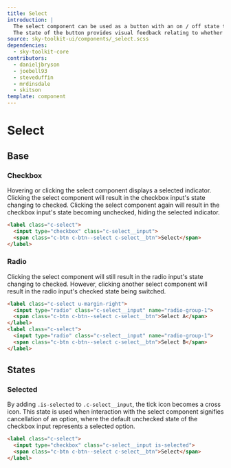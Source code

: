 ```yaml
---
title: Select
introduction: |
  The select component can be used as a button with an on / off state toggled through user interaction, primarily a click event.
  The state of the button provides visual feedback relating to whether the button is selected or not.
source: sky-toolkit-ui/components/_select.scss
dependencies:
  - sky-toolkit-core
contributors:
  - danieljbryson
  - joebell93
  - steveduffin
  - mrdinsdale
  - skitson
template: component
---
```


# Select

## Base

### Checkbox

Hovering or clicking the select component displays a selected indicator. 
Clicking the select component will result in the checkbox input's state changing
to checked. Clicking the select component again will result in the checkbox
input's state becoming unchecked, hiding the selected indicator.

```html
<label class="c-select">
  <input type="checkbox" class="c-select__input">
  <span class="c-btn c-btn--select c-select__btn">Select</span>
</label>
```

### Radio

Clicking the select component will still result in the radio input's state 
changing to checked. However, clicking another select component will result in
the radio input's checked state being switched.

```html
<label class="c-select u-margin-right">
  <input type="radio" class="c-select__input" name="radio-group-1">
  <span class="c-btn c-btn--select c-select__btn">Select A</span>
</label>
<label class="c-select">
  <input type="radio" class="c-select__input" name="radio-group-1">
  <span class="c-btn c-btn--select c-select__btn">Select B</span>
</label>
```

## States

### Selected

By adding `.is-selected` to `.c-select__input`, the tick icon becomes a cross icon.
This state is used when interaction with the select component signifies
cancellation of an option, where the default unchecked state of the checkbox
input represents a selected option.

```html
<label class="c-select">
  <input type="checkbox" class="c-select__input is-selected">
  <span class="c-btn c-btn--select c-select__btn">Select</span>
</label>
```